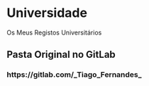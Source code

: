# Universidade
Os Meus Registos Universitários

<h2> Pasta Original no GitLab </h2>
<h3> https://gitlab.com/_Tiago_Fernandes_ </h3>
